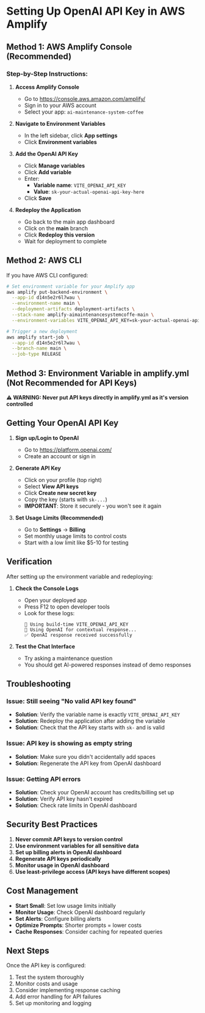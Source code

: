 # Setting Up OpenAI API Key in AWS Amplify

## Method 1: AWS Amplify Console (Recommended)

### Step-by-Step Instructions:

1. **Access Amplify Console**
   - Go to https://console.aws.amazon.com/amplify/
   - Sign in to your AWS account
   - Select your app: `ai-maintenance-system-coffee`

2. **Navigate to Environment Variables**
   - In the left sidebar, click **App settings**
   - Click **Environment variables**

3. **Add the OpenAI API Key**
   - Click **Manage variables**
   - Click **Add variable**
   - Enter:
     - **Variable name**: `VITE_OPENAI_API_KEY`
     - **Value**: `sk-your-actual-openai-api-key-here`
   - Click **Save**

4. **Redeploy the Application**
   - Go back to the main app dashboard
   - Click on the **main** branch
   - Click **Redeploy this version**
   - Wait for deployment to complete

## Method 2: AWS CLI

If you have AWS CLI configured:

```bash
# Set environment variable for your Amplify app
aws amplify put-backend-environment \
  --app-id d14n5e2r6l7wau \
  --environment-name main \
  --deployment-artifacts deployment-artifacts \
  --stack-name amplify-aimaintenancesystemcoffe-main \
  --environment-variables VITE_OPENAI_API_KEY=sk-your-actual-openai-api-key-here

# Trigger a new deployment
aws amplify start-job \
  --app-id d14n5e2r6l7wau \
  --branch-name main \
  --job-type RELEASE
```

## Method 3: Environment Variable in amplify.yml (Not Recommended for API Keys)

**⚠️ WARNING: Never put API keys directly in amplify.yml as it's version controlled**

## Getting Your OpenAI API Key

1. **Sign up/Login to OpenAI**
   - Go to https://platform.openai.com/
   - Create an account or sign in

2. **Generate API Key**
   - Click on your profile (top right)
   - Select **View API keys**
   - Click **Create new secret key**
   - Copy the key (starts with `sk-...`)
   - **IMPORTANT**: Store it securely - you won't see it again

3. **Set Usage Limits (Recommended)**
   - Go to **Settings** → **Billing**
   - Set monthly usage limits to control costs
   - Start with a low limit like $5-10 for testing

## Verification

After setting up the environment variable and redeploying:

1. **Check the Console Logs**
   - Open your deployed app
   - Press F12 to open developer tools
   - Look for these logs:
     ```
     🔑 Using build-time VITE_OPENAI_API_KEY
     🤖 Using OpenAI for contextual response...
     ✅ OpenAI response received successfully
     ```

2. **Test the Chat Interface**
   - Try asking a maintenance question
   - You should get AI-powered responses instead of demo responses

## Troubleshooting

### Issue: Still seeing "No valid API key found"
- **Solution**: Verify the variable name is exactly `VITE_OPENAI_API_KEY`
- **Solution**: Redeploy the application after adding the variable
- **Solution**: Check that the API key starts with `sk-` and is valid

### Issue: API key is showing as empty string
- **Solution**: Make sure you didn't accidentally add spaces
- **Solution**: Regenerate the API key from OpenAI dashboard

### Issue: Getting API errors
- **Solution**: Check your OpenAI account has credits/billing set up
- **Solution**: Verify API key hasn't expired
- **Solution**: Check rate limits in OpenAI dashboard

## Security Best Practices

1. **Never commit API keys to version control**
2. **Use environment variables for all sensitive data**
3. **Set up billing alerts in OpenAI dashboard**
4. **Regenerate API keys periodically**
5. **Monitor usage in OpenAI dashboard**
6. **Use least-privilege access (API keys have different scopes)**

## Cost Management

- **Start Small**: Set low usage limits initially
- **Monitor Usage**: Check OpenAI dashboard regularly
- **Set Alerts**: Configure billing alerts
- **Optimize Prompts**: Shorter prompts = lower costs
- **Cache Responses**: Consider caching for repeated queries

## Next Steps

Once the API key is configured:
1. Test the system thoroughly
2. Monitor costs and usage
3. Consider implementing response caching
4. Add error handling for API failures
5. Set up monitoring and logging

